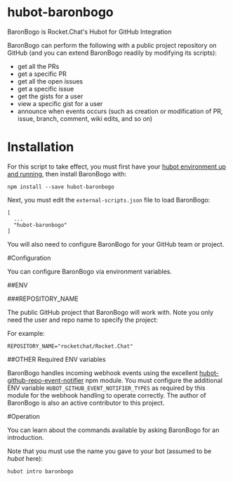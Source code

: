 hubot-baronbogo
===============

BaronBogo is Rocket.Chat's Hubot for GitHub Integration

BaronBogo can perform the following with a public project repository on GitHub (and you can extend BaronBogo readily by modifying its scripts):

* get all the PRs 
* get a specific PR 
* get all the open issues 
* get a specific issue 
* get the gists for a user
* view a specific gist for a user
* announce when events occurs  (such as creation or modification of PR, issue, branch, comment, wiki edits, and so on)

# Installation

For this script to take effect, you must first have your [hubot environment up and running](https://hubot.github.com/docs/), then install BaronBogo with:

```
npm install --save hubot-baronbogo
```

Next, you must edit the `external-scripts.json` file to load BaronBogo:

```
[
  ...
  "hubot-baronbogo"
]
```

You will also need to configure BaronBogo for your GitHub team or project.


#Configuration

You can configure BaronBogo via environment variables.


##ENV

###REPOSITORY_NAME

The public GitHub project that BaronBogo will work with. Note you only need the user and repo name to specify the project:

For example:

```
REPOSITORY_NAME="rocketchat/Rocket.Chat"
```

##OTHER Required ENV variables

BaronBogo handles incoming webhook events using the excellent [hubot-github-repo-event-notifier](https://www.npmjs.com/package/hubot-github-repo-event-notifier) npm module.   You must configure the additional ENV variable `HUBOT_GITHUB_EVENT_NOTIFIER_TYPES` as required by this module for the webhook handling to operate correctly.  The author of BaronBogo is also an active contributor to this project.

#Operation

You can learn about the commands available by asking BaronBogo for an introduction.

Note that you must use the name you gave to your bot (assumed to be _hubot_ here):

```
hubot intro baronbogo
```

